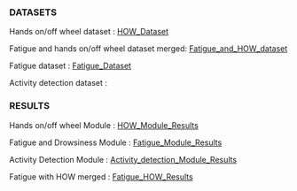 ### **DATASETS**

Hands on/off wheel dataset : [HOW\_Dataset](https://www.kaggle.com/datasets/farrahahmed/how-lastdataset-dms)

Fatigue and hands on/off wheel dataset merged: [Fatigue\_and\_HOW\_dataset](https://www.kaggle.com/datasets/amiramedhat24/fatige-how)

Fatigue dataset : [Fatigue\_Dataset](https://www.kaggle.com/datasets/nadaalbaih/fatigue-drowsiness-dataset)

Activity detection dataset : 

### 

### **RESULTS**



Hands on/off wheel Module : [HOW\_Module\_Results](https://drive.google.com/drive/folders/1Ry98uCTsf9jukC8hhM2TrKeX4IwBOX7n?usp=sharing)

Fatigue and Drowsiness Module : [Fatigue\_Module\_Results](https://drive.google.com/drive/folders/1UpS-2U2_N_i8a4Gover6DmsHMthruu5H?usp=sharing)

Activity Detection Module : [Activity\_detection\_Module\_Results](https://drive.google.com/drive/folders/1aNT_Sm8HMfqTJSo6KiJHffUn8JovDbE6?usp=sharing)

Fatigue with HOW merged : [Fatigue\_HOW\_Results](https://drive.google.com/drive/folders/1nm8uZ1EjBFHAKCvdX_1BgGTM71ncauWm?usp=sharing)

